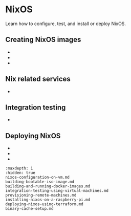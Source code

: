 # NixOS

Learn how to configure, test, and install or deploy NixOS.

## Creating NixOS images

- [](nixos-configuration-on-vm)
- [](building-bootable-iso-image)
- [](building-and-running-docker-images)

## Nix related services

- [](binary-cache-setup)

## Integration testing

- [](integration-testing-using-virtual-machines)

## Deploying NixOS

- [](provisioning-remote-machines)
- [](installing-nixos-on-a-raspberry-pi)
- [](deploying-nixos-using-terraform)


```{toctree}
:maxdepth: 1
:hidden: true
nixos-configuration-on-vm.md
building-bootable-iso-image.md
building-and-running-docker-images.md
integration-testing-using-virtual-machines.md
provisioning-remote-machines.md
installing-nixos-on-a-raspberry-pi.md
deploying-nixos-using-terraform.md
binary-cache-setup.md
```
